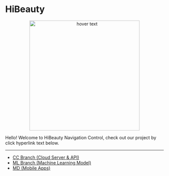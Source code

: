 # HiBeauty

<p align="center">
    <img src="https://github.com/Martinexe4/HiBeauty/assets/90200753/c12115e2-9b4d-40b7-86bc-5b1f05b93a20"
        width="350" 
        title="hover text">

Hello! Welcome to HiBeauty Navigation Control, check out our project by click hyperlink text below.

---

- [CC Branch (Cloud Server & API)](https://github.com/Martinexe4/HiBeauty/tree/API-for-Tflite)
- [ML Branch (Machine Learning Model)](https://github.com/Martinexe4/HiBeauty/tree/ML)
- [MD (Mobile Apps)](https://github.com/Martinexe4/HiBeauty/tree/MD)
